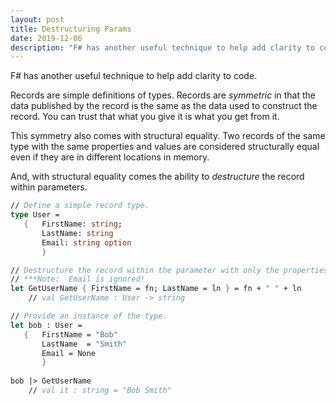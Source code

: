 ```yaml
---
layout: post
title: Destructuring Params
date: 2019-12-06
description: "F# has another useful technique to help add clarity to code.  "
---
```


F# has another useful technique to help add clarity to code.  

Records are simple definitions of types.  Records are *symmetric* in that the data published by the record is the same as the data used to construct the record.  You can trust that what you give it is what you get from it.  

This symmetry also comes with structural equality.  Two records of the same type with the same properties and values are considered structurally equal even if they are in different locations in memory.

And, with structural equality comes the ability to *destructure* the record within parameters.  

```fsharp
// Define a simple record type.
type User =
   {   FirstName: string;
       LastName: string
       Email: string option
       }

// Destructure the record within the parameter with only the properties you care about.
// ***Note:  Email is ignored!
let GetUserName { FirstName = fn; LastName = ln } = fn + " " + ln 
    // val GetUserName : User -> string

// Provide an instance of the type.
let bob : User =
   {   FirstName = "Bob"
       LastName  = "Smith"
       Email = None
       }
  
bob |> GetUserName 
    // val it : string = "Bob Smith"
```